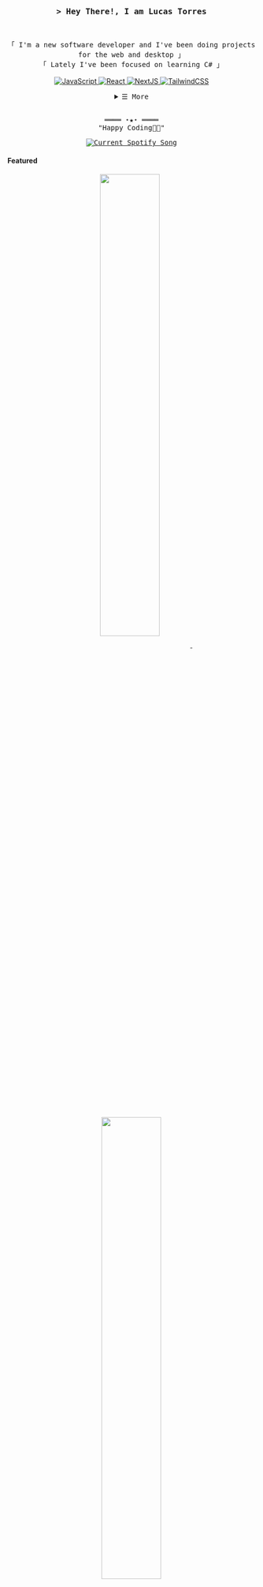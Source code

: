 <!-- Profile Views Counter -->
<!-- ![Profile views](https://gpvc.arturio.dev/lucastorres37?v=3) -->

<!-- Title -->
<h3 align="center">
        <samp>&gt; Hey There!, I am
                <b><a target="_blank">Lucas Torres</a></b>
        </samp>
</h3>
<br>

<p align="center">
        <!-- Intro -->
        <samp>
                「 I'm a new software developer and I've been doing projects for the web and desktop 」
                <br>
                「 Lately I've been focused on learning C# </b> 」
                <br>
                <br>
        </samp>
        <!-- Technologies -->
        <!-- JavaScript -->
        <a href="https://github.com/lucastorres37?tab=repositories" target="_blank"><img alt="JavaScript"
                        src="https://img.shields.io/badge/-JavaScript-F7DF1E?style=flat-square&logo=JavaScript&logoColor=white">
        </a>
        <!-- React -->
        <a href="https://github.com/lucastorres37?tab=repositories" target="_blank"><img alt="React"
                        src="https://img.shields.io/badge/-React-02cdf1?style=flat-square&logo=React&logoColor=white">
        </a>
        <!-- NextJS -->
        <a href="https://github.com/lucastorres37?tab=repositories" target="_blank"><img alt="NextJS"
                        src="https://img.shields.io/badge/-NextJS-white?style=flat-square&logo=Next.js&logoColor=black">
        </a>
        <!-- TailwindCSS -->
        <a href="https://github.com/lucastorres37?tab=repositories" target="_blank"><img alt="TailwindCSS"
                        src="https://img.shields.io/badge/-TailwindCSS-10172a?style=flat-square&logo=Tailwindcss&logoColor=37bcf8">
        </a>
</p>

<!-- Details Section -->
<details align="center">
    <summary> <samp>&#9776; More</samp></summary>
    <p align="center">
        <br />
        <!-- Activity Widget -->
            <img alt="Lucas Torres GitHub Stats"
            <img height="50%" width="auto" src ="https://github-readme-stats.vercel.app/api?username=lucastorres37&show_icons=true&count_private=true&theme=github_dark&hide_border=true&hide=issues,contribs&bg_color=00000000">
      <img height="50%" width="auto" src ="https://github-readme-stats.vercel.app/api/top-langs/?username=lucastorres37&layout=compact&hide_border=true&theme=github_dark&bg_color=00000000&langs_count=6&hide=jupyter%20notebook,tex,css,php&exclude_repo=Pacman-AI">
        <br />
        <!-- Social Links -->
        <p>Find me on</p>
        <!-- Mail -->
        <a href="mailto:lucastorresgomes@gmail.com" target="_blank">
            <img alt="Mail" 
                    src="https://img.shields.io/badge/-Mail-EA4335?style=flat-square&logo=Gmail&logoColor=white" />
        </a>
        <!-- Linkedin -->
        <a href="https://www.linkedin.com/in/lucas-torres-437034163/" target="_blank">
            <img alt="Linkedin" 
                    src="https://img.shields.io/badge/-Linkedin-0A66C2?style=flat-square&logo=Linkedin&logoColor=white" />
        </a>
    </p>
</details>
<br>

<!-- Footer -->
<samp>
    <p align="center">
        ════ ⋆★⋆ ════
        <br>
        "Happy Coding👨‍💻"
    </p>
    <div align="center">
        <a href="https://github.com/tthn0/Spotify-Readme">
                <img src="https://spotify-readme-chi-seven.vercel.app/api?theme=dark" alt="Current Spotify Song">  
        </a>
    </div>
        
</samp>


<!-- Featured Repositories -->
#### Featured

<p align="center">
    <a href="https://github.com/lucastorres37/lucastorres37">
        <img width='49%' align="center"src="https://github-readme-stats.vercel.app/api/pin/?username=lucastorres37&repo=lucastorres37&cache_seconds=86400&theme=github_dark" />
    </a>
    <span>&nbsp;</span>
    <a href="https://github.com/lucastorres37/github-finder">
        <img width='49%' align="center"src="https://github-readme-stats.vercel.app/api/pin/?username=lucastorres37&repo=github-finder&cache_seconds=86400&theme=github_dark" />
    </a>
</p>

<p align="center">
    <a href="https://github.com/lucastorres37/house-marketplace">
        <img width='49%' align="center"src="https://github-readme-stats.vercel.app/api/pin/?username=lucastorres37&repo=house-marketplace&cache_seconds=86400&theme=github_dark" />
    </a>
    <span>&nbsp;</span>
    <a href="https://github.com/lucastorres37/react-task-tracker">
        <img width='49%' align="center"src="https://github-readme-stats.vercel.app/api/pin/?username=lucastorres37&repo=react-task-tracker&cache_seconds=86400&theme=github_dark" />
    </a>
</p>
